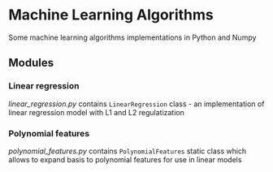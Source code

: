 # Machine Learning Algorithms
Some machine learning algorithms implementations in Python and Numpy

## Modules

### Linear regression
*linear_regression.py* contains `LinearRegression` class - an implementation of linear regression model with L1 and L2 regulatization


### Polynomial features
*polynomial_features.py* contains `PolynomialFeatures` static class which allows to expand basis to polynomial features for use in linear models
